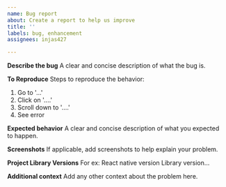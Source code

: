 ```yaml
---
name: Bug report
about: Create a report to help us improve
title: ''
labels: bug, enhancement
assignees: injas427

---
```


**Describe the bug**
A clear and concise description of what the bug is.

**To Reproduce**
Steps to reproduce the behavior:
1. Go to '...'
2. Click on '....'
3. Scroll down to '....'
4. See error

**Expected behavior**
A clear and concise description of what you expected to happen.

**Screenshots**
If applicable, add screenshots to help explain your problem.

**Project Library Versions**
For ex: React native version
Library version...

**Additional context**
Add any other context about the problem here.

